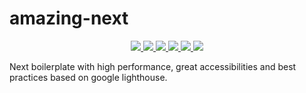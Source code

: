 # amazing-next
<div align="center">
  <a href="https://travis-ci.com/michael-alvado-heimbach/amazing-next">
    <img src="https://travis-ci.com/michael-alvado-heimbach/amazing-next.svg?branch=master">
  </a>
  <a href="https://codecov.io/gh/michael-alvado-heimbach/amazing-next">
    <img src="https://codecov.io/gh/michael-alvado-heimbach/amazing-next/branch/master/graph/badge.svg">
  </a>
  <a href="https://david-dm.org/michael-alvado-heimbach/amazing-next">
    <img src="https://david-dm.org/michael-alvado-heimbach/amazing-next.svg">
  </a>
  <a href="https://david-dm.org/michael-alvado-heimbach/amazing-next#info=devDependencies">
    <img src="https://david-dm.org/michael-alvado-heimbach/amazing-next/dev-status.svg">
  </a>
  <a href="https://snyk.io/test/github/michael-alvado-heimbach/amazing-next?targetFile=package.json">
    <img src="https://snyk.io/test/github/michael-alvado-heimbach/amazing-next/badge.svg?targetFile=package.json">
  </a>
    <a href="https://opensource.org/licenses/MIT">
    <img src="https://img.shields.io/badge/License-MIT-yellow.svg">
  </a>
</div>

Next boilerplate with high performance, great accessibilities and best practices based on google lighthouse.
